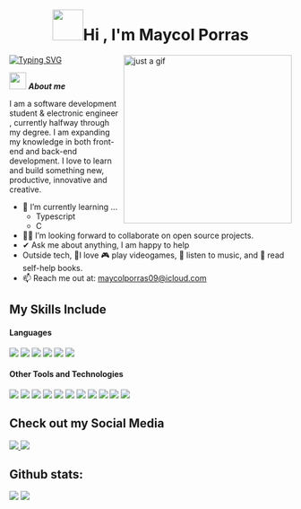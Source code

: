 <h1 align="center"><img src="https://media0.giphy.com/media/v1.Y2lkPTc5MGI3NjExZG9nbG9wdDhzbHVyN3Fqb2FjamVsY2t2ZnlybGV3dmp3ZDMxcDBtaiZlcD12MV9pbnRlcm5hbF9naWZfYnlfaWQmY3Q9cw/1iqh34Ws3rvJtqoqz5/giphy.gif" width="55"><b>Hi , I'm Maycol Porras </b></h1>
<a href="https://git.io/typing-svg"><img src="https://readme-typing-svg.demolab.com?font=Fira+Code&weight=100&size=19&pause=1000&color=55A45E&width=435&lines=Software+Development+Student" alt="Typing SVG" /></a>
<!--  -->

<img align="right" width=300px alt="just a gif" src="https://media0.giphy.com/media/v1.Y2lkPTc5MGI3NjExazh3YXJmYnNlbHNrN3dweGZ0NTc2bHBiMDU0MHk3YzQ2ZXNuZWpldyZlcD12MV9pbnRlcm5hbF9naWZfYnlfaWQmY3Q9cw/3iyKHMIKg5VWG6qHUm/giphy.gif" />

<img src="https://media4.giphy.com/media/v1.Y2lkPTc5MGI3NjExcHFtdXRhaGxsaG45Mmo3ZWtxbHM1MTM5aDRjY2oyYjFmcWhyMjJoeCZlcD12MV9pbnRlcm5hbF9naWZfYnlfaWQmY3Q9cw/SWSNPklWkVQ4y0xo2X/giphy.gif" width="30px">&nbsp;***About me***

I am a software development student & electronic engineer , currently halfway through my degree. I am expanding my knowledge in both front-end and back-end development. I love to learn and build something new, productive, innovative and creative.
- 🌱 I’m currently learning ...
  - Typescript
  - C
- 👨‍💻 I’m looking forward to collaborate on open source projects.
- ✔ Ask me about anything, I am happy to help<br>
- Outside tech, 💜I love 🎮 play videogames, 🎵 listen to music, and 📖 read self-help books.
- 📫 Reach me out at: <a href="maycolporras09@icloud.com">maycolporras09@icloud.com</a>

## My Skills Include 

<h4> Languages </h4>
<span> 
  <img src="https://img.shields.io/badge/HTML5-E34F26?style=for-the-badge&logo=html5&logoColor=white">
  <img src="https://img.shields.io/badge/CSS3-1572B6?style=for-the-badge&logo=css3&logoColor=white">
  <img src="https://img.shields.io/badge/python-3670A0?style=for-the-badge&logo=python&logoColor=ffdd54">
  <img src= "https://img.shields.io/badge/-Arduino-00979D?style=for-the-badge&logo=Arduino&logoColor=white">
  <img src="https://img.shields.io/badge/JavaScript-F7DF1E?style=for-the-badge&logo=javascript&logoColor=black">
  <img src="https://img.shields.io/badge/Java-ED8B00?style=for-the-badge&logo=java&logoColor=white">
  
 


</span>


<h4> Other Tools and Technologies </h4>
<span>
  
  <img src="https://img.shields.io/badge/Notion-%23000000.svg?style=for-the-badge&logo=notion&logoColor=white">
  <img src="https://img.shields.io/badge/MySQL-00000F?style=for-the-badge&logo=mysql&logoColor=white">
  <img src="https://img.shields.io/badge/IntelliJIDEA-000000.svg?style=for-the-badge&logo=intellij-idea&logoColor=white">
  <img src="https://img.shields.io/badge/github-%23121011.svg?style=for-the-badge&logo=github&logoColor=white">
  <img src="https://img.shields.io/badge/Git-F05032?style=for-the-badge&logo=git&logoColor=white">
  <img src="https://img.shields.io/badge/Brave-FB542B?style=for-the-badge&logo=Brave&logoColor=white">
  <img src="https://img.shields.io/badge/figma-%23F24E1E.svg?style=for-the-badge&logo=figma&logoColor=white">
  <img src="https://img.shields.io/badge/Slack-4A154B?style=for-the-badge&logo=slack&logoColor=white">
  <img src="https://img.shields.io/badge/Visual%20Studio-5C2D91.svg?style=for-the-badge&logo=visual-studio&logoColor=white">
  <img src="https://img.shields.io/badge/adobe%20photoshop-%2331A8FF.svg?style=for-the-badge&logo=adobe%20photoshop&logoColor=white">
  <img src="https://img.shields.io/badge/Microsoft_Excel-217346?style=for-the-badge&logo=microsoft-excel&logoColor=white">



</span>

## Check out my Social Media

<a href= "https://www.instagram.com/maycol_pa/">
    <img src="https://img.shields.io/badge/Instagram-%23E4405F.svg?style=for-the-badge&logo=Instagram&logoColor=white">
</a>
<a href="https://www.linkedin.com/in/maycol-porras-18756125b/" >
  <img src="https://img.shields.io/badge/linkedin-%230077B5.svg?style=for-the-badge&logo=linkedin&logoColor=white">
</a>


<h2>Github stats:</h2> 

[![](https://github-readme-stats.vercel.app/api?username=maycolsporras&show_icons=true&theme=tokyonight&hide_border=true&locale=en)](https://github.com/maycolsporras)
[![](https://github-readme-streak-stats.herokuapp.com/?user=maycolsporras&theme=material-palenight)](https://github.com/maycolsporras)
</div>
